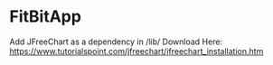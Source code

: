 # FitBitApp

Add JFreeChart as a dependency in <ProjectPath>/lib/ 
  Download Here: https://www.tutorialspoint.com/jfreechart/jfreechart_installation.htm
